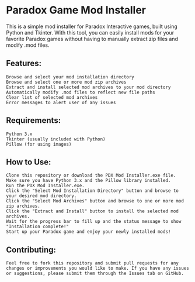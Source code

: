 # Paradox Game Mod Installer

This is a simple mod installer for Paradox Interactive games, built using Python and Tkinter. With this tool, you can easily install mods for your favorite Paradox games without having to manually extract zip files and modify .mod files.

## Features:

    Browse and select your mod installation directory
    Browse and select one or more mod zip archives
    Extract and install selected mod archives to your mod directory
    Automatically modify .mod files to reflect new file paths
    Clear list of selected mod archives
    Error messages to alert user of any issues

## Requirements:

    Python 3.x
    Tkinter (usually included with Python)
    Pillow (for using images)

## How to Use:

    Clone this repository or download the PDX Mod Installer.exe file.
    Make sure you have Python 3.x and the Pillow library installed.
    Run the PDX Mod Installer.exe.
    Click the "Select Mod Installation Directory" button and browse to your desired mod directory.
    Click the "Select Mod Archives" button and browse to one or more mod zip archives.
    Click the "Extract and Install" button to install the selected mod archives.
    Wait for the progress bar to fill up and the status message to show "Installation complete!"
    Start up your Paradox game and enjoy your newly installed mods!

## Contributing:

    Feel free to fork this repository and submit pull requests for any changes or improvements you would like to make. If you have any issues or suggestions, please submit them through the Issues tab on GitHub.